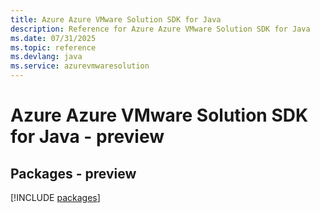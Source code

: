 ```yaml
---
title: Azure Azure VMware Solution SDK for Java
description: Reference for Azure Azure VMware Solution SDK for Java
ms.date: 07/31/2025
ms.topic: reference
ms.devlang: java
ms.service: azurevmwaresolution
---
```

# Azure Azure VMware Solution SDK for Java - preview
## Packages - preview
[!INCLUDE [packages](azure-vmware-solution-index.md)]